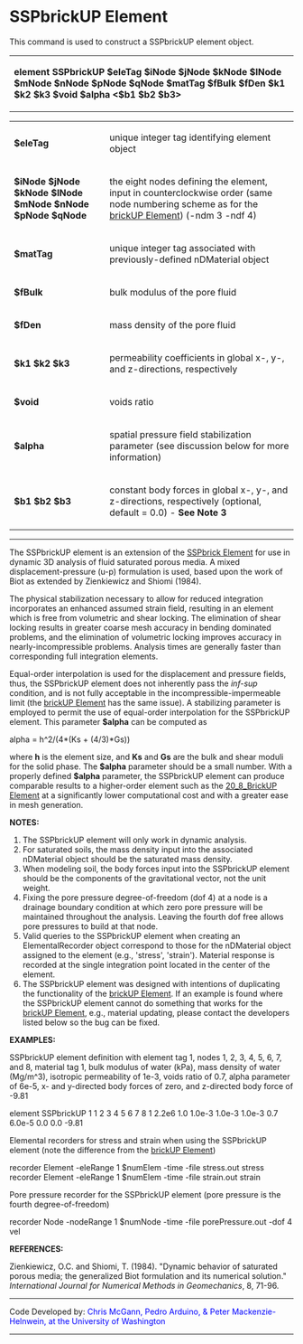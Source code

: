 # SSPbrickUP Element

<p>This command is used to construct a SSPbrickUP element object.</p>
<table>
<tbody>
<tr class="odd">
<td><p><strong>element SSPbrickUP $eleTag $iNode $jNode $kNode $lNode
$mNode $nNode $pNode $qNode $matTag $fBulk $fDen $k1 $k2 $k3 $void
$alpha &lt;$b1 $b2 $b3&gt;</strong></p></td>
</tr>
</tbody>
</table>
<table>
<tbody>
<tr class="odd">
<td><p><strong>$eleTag</strong></p></td>
<td><p>unique integer tag identifying element object</p></td>
</tr>
<tr class="even">
<td><p><strong>$iNode $jNode $kNode $lNode $mNode $nNode $pNode
$qNode</strong></p></td>
<td><p>the eight nodes defining the element, input in counterclockwise
order (same node numbering scheme as for the <a href="Brick_u-p_Element"
title="wikilink"> brickUP Element</a>) (-ndm 3 -ndf 4)</p></td>
</tr>
<tr class="odd">
<td><p><strong>$matTag</strong></p></td>
<td><p>unique integer tag associated with previously-defined nDMaterial
object</p></td>
</tr>
<tr class="even">
<td><p><strong>$fBulk</strong></p></td>
<td><p>bulk modulus of the pore fluid</p></td>
</tr>
<tr class="odd">
<td><p><strong>$fDen</strong></p></td>
<td><p>mass density of the pore fluid</p></td>
</tr>
<tr class="even">
<td><p><strong>$k1 $k2 $k3</strong></p></td>
<td><p>permeability coefficients in global x-, y-, and z-directions,
respectively</p></td>
</tr>
<tr class="odd">
<td><p><strong>$void</strong></p></td>
<td><p>voids ratio</p></td>
</tr>
<tr class="even">
<td><p><strong>$alpha</strong></p></td>
<td><p>spatial pressure field stabilization parameter (see discussion
below for more information)</p></td>
</tr>
<tr class="odd">
<td><p><strong>$b1 $b2 $b3</strong></p></td>
<td><p>constant body forces in global x-, y-, and z-directions,
respectively (optional, default = 0.0) - <strong>See Note
3</strong></p></td>
</tr>
</tbody>
</table>
<hr />
<p>The SSPbrickUP element is an extension of the <a
href="SSPbrick_Element" title="wikilink">SSPbrick Element</a> for use in
dynamic 3D analysis of fluid saturated porous media. A mixed
displacement-pressure (u-p) formulation is used, based upon the work of
Biot as extended by Zienkiewicz and Shiomi (1984).</p>
<p>The physical stabilization necessary to allow for reduced integration
incorporates an enhanced assumed strain field, resulting in an element
which is free from volumetric and shear locking. The elimination of
shear locking results in greater coarse mesh accuracy in bending
dominated problems, and the elimination of volumetric locking improves
accuracy in nearly-incompressible problems. Analysis times are generally
faster than corresponding full integration elements.</p>
<p>Equal-order interpolation is used for the displacement and pressure
fields, thus, the SSPbrickUP element does not inherently pass the
<em>inf-sup</em> condition, and is not fully acceptable in the
incompressible-impermeable limit (the <a href="Brick_u-p_Element"
title="wikilink"> brickUP Element</a> has the same issue). A stabilizing
parameter is employed to permit the use of equal-order interpolation for
the SSPbrickUP element. This parameter <strong>$alpha</strong> can be
computed as</p>
<p>alpha = h^2/(4*(Ks + (4/3)*Gs))</p>
<p>where <strong>h</strong> is the element size, and <strong>Ks</strong>
and <strong>Gs</strong> are the bulk and shear moduli for the solid
phase. The <strong>$alpha</strong> parameter should be a small number.
With a properly defined <strong>$alpha</strong> parameter, the
SSPbrickUP element can produce comparable results to a higher-order
element such as the <a href="Twenty_Eight_Node_Brick_u-p_Element"
title="wikilink"> 20_8_BrickUP Element</a> at a significantly lower
computational cost and with a greater ease in mesh generation.</p>
<p><strong>NOTES:</strong></p>
<ol>
<li>The SSPbrickUP element will only work in dynamic analysis.</li>
<li>For saturated soils, the mass density input into the associated
nDMaterial object should be the saturated mass density.</li>
<li>When modeling soil, the body forces input into the SSPbrickUP
element should be the components of the gravitational vector, not the
unit weight.</li>
<li>Fixing the pore pressure degree-of-freedom (dof 4) at a node is a
drainage boundary condition at which zero pore pressure will be
maintained throughout the analysis. Leaving the fourth dof free allows
pore pressures to build at that node.</li>
<li>Valid queries to the SSPbrickUP element when creating an
ElementalRecorder object correspond to those for the nDMaterial object
assigned to the element (e.g., 'stress', 'strain'). Material response is
recorded at the single integration point located in the center of the
element.</li>
<li>The SSPbrickUP element was designed with intentions of duplicating
the functionality of the <a href="Brick_u-p_Element" title="wikilink">
brickUP Element</a>. If an example is found where the SSPbrickUP element
cannot do something that works for the <a href="Brick_u-p_Element"
title="wikilink"> brickUP Element</a>, e.g., material updating, please
contact the developers listed below so the bug can be fixed.</li>
</ol>
<p><strong>EXAMPLES:</strong></p>
<p>SSPbrickUP element definition with element tag 1, nodes 1, 2, 3, 4,
5, 6, 7, and 8, material tag 1, bulk modulus of water (kPa), mass
density of water (Mg/m^3), isotropic permeability of 1e-3, voids ratio
of 0.7, alpha parameter of 6e-5, x- and y-directed body forces of zero,
and z-directed body force of -9.81</p>
<p>element SSPbrickUP 1 1 2 3 4 5 6 7 8 1 2.2e6 1.0 1.0e-3 1.0e-3 1.0e-3
0.7 6.0e-5 0.0 0.0 -9.81</p>
<p>Elemental recorders for stress and strain when using the SSPbrickUP
element (note the difference from the <a href="Brick_u-p_Element"
title="wikilink"> brickUP Element</a>)</p>
<p>recorder Element -eleRange 1 $numElem -time -file stress.out stress
recorder Element -eleRange 1 $numElem -time -file strain.out strain</p>
<p>Pore pressure recorder for the SSPbrickUP element (pore pressure is
the fourth degree-of-freedom)</p>
<p>recorder Node -nodeRange 1 $numNode -time -file porePressure.out -dof
4 vel</p>
<p><strong>REFERENCES:</strong></p>
<p>Zienkiewicz, O.C. and Shiomi, T. (1984). "Dynamic behavior of
saturated porous media; the generalized Biot formulation and its
numerical solution." <em>International Journal for Numerical Methods in
Geomechanics</em>, 8, 71-96.</p>
<hr />
<p>Code Developed by: <span style="color:blue"> Chris McGann,
Pedro Arduino, &amp; Peter Mackenzie-Helnwein, at the University of
Washington </span></p>
<hr />
